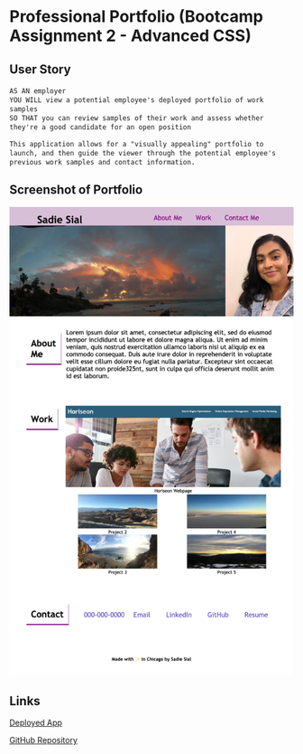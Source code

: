 # Professional Portfolio (Bootcamp Assignment 2 - Advanced CSS)

## User Story

```
AS AN employer
YOU WILL view a potential employee's deployed portfolio of work samples
SO THAT you can review samples of their work and assess whether they're a good candidate for an open position
```

```
This application allows for a "visually appealing" portfolio to launch, and then guide the viewer through the potential employee's previous work samples and contact information.
```

## Screenshot of Portfolio

![portfolio demo](./assets/images/screenshot.png)

## Links

[Deployed App](https://sadielinks.github.io/professional-portfolio/)

[GitHub Repository](https://github.com/sadielinks/professional-portfolio)
